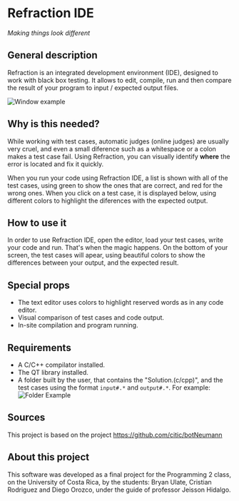 # Refraction IDE

*Making things look different*

## General description
Refraction is an integrated development environment (IDE), designed to work with black box testing. It allows to edit, compile, run and then compare the result of your program to input / expected output files.

![Window example](https://i.imgur.com/jChjxRZ.png)

## Why is this needed?
While working with test cases, automatic judges (online judges) are usually very cruel, and even a small diference such as a whitespace or a colon makes a test case fail. Using Refraction, you can visually identify **where** the error is located and fix it quickly.

When you run your code using Refraction IDE, a list is shown with all of the test cases, using green to show the ones that are correct, and red for the wrong ones. When you click on a test case, it is displayed below, using different colors to highlight the diferences with the expected output.

## How to use it
In order to use Refraction IDE, open the editor, load your test cases, write your code and run. That's when the magic happens. On the bottom of your screen, the test cases will apear, using beautiful colors to show the differences between your output, and the expected result.

## Special props
* The text editor uses colors to highlight reserved words as in any code editor.
* Visual comparison of test cases and code output.
* In-site compilation and program running.

## Requirements
* A C/C++ compilator installed.
* The QT library installed.
* A folder built by the user, that contains the "Solution.(c/cpp)", and the test cases using the format `input#.*` and `output#.*`. For example:
![Folder Example](https://i.imgur.com/8BDMZSh.jpg)

## Sources
This project is based on the project https://github.com/citic/botNeumann

## About this project
This software was developed as a final project for the Programming 2 class, on the University of Costa Rica, by the students: Bryan Ulate, Cristian Rodriguez and Diego Orozco, under the guide of professor Jeisson Hidalgo.
